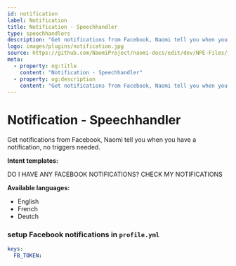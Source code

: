 ```yaml
---
id: notification
label: Notification
title: Notification - Speechhandler
type: speechhandlers
description: "Get notifications from Facebook, Naomi tell you when you have a notification, no triggers needed."
logo: images/plugins/notification.jpg
source: https://github.com/NaomiProject/naomi-docs/edit/dev/NPE-Files/_plugins_speechhandlers/Notification/readme.md
meta:
  - property: og:title
    content: "Notification - Speechhandler"
  - property: og:description
    content: "Get notifications from Facebook, Naomi tell you when you have a notification, no triggers needed."
---
```



# Notification - Speechhandler <Badge text="Included"/>

<PluginLogo/> 

Get notifications from Facebook, Naomi tell you when you have a notification,
no triggers needed.

**Intent templates:**

 DO I HAVE ANY FACEBOOK NOTIFICATIONS?
 CHECK MY NOTIFICATIONS

**Available languages:**

* English
* French
* Deutch

### setup Facebook notifications in `profile.yml`

```yaml
keys:
  FB_TOKEN:
```

<EditPageLink/>